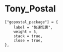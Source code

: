 # Tony_Postal
 
	["gopostal_package"] = {
		label = "快递包裹",
		weight = 5,
		stack = true,
		close = true,
	},
